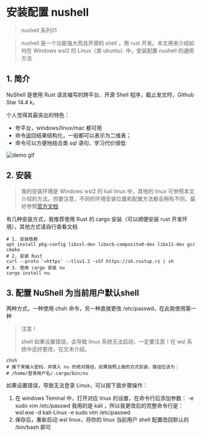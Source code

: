 # 安装配置 nushell

> nushell 系列01

> nushell 是一个功能强大而且开源的 shell ，用 rust 开发。本文用来介绍如何在 Windows wsl2 的 Linux（类 ubuntu）中，安装配置 nushell 的通用方法

## 1. 简介

NuShell 是使用 Rust 语言编写的跨平台、开源 Shell 程序，截止发文时，Github Star 14.4 k。

个人觉得其最突出的特色：

* 夸平台，windows/linux/mac 都可用
* 命令返回结果结构化，一般都可以表示为二维表；
* 命令可以方便地结合类 sql 语句，学习代价很低

![demo gif](..\../../../imgs/nushell-autocomplete5.gif)

## 2. 安装

> 我的安装环境是 Windows wsl2 的 kali linux 中，其他的 linux 可参照本文介绍的方法，但要注意，不同的环境安装位置和配置方法都会稍有不同，最好参照[官方文档](https://www.nushell.sh/zh-cn/book/installation.html)

有几种安装方式，我推荐使用 Rust 的 cargo 安装（可以顺便安装 rust 开发环境），其他方式请自行查看文档

``` shell
# 1. 安装依赖
apt install pkg-config libssl-dev libxcb-composite0-dev libx11-dev gcc cmake
# 2. 安装 Rust
curl --proto '=https' --tlsv1.2 -sSf https://sh.rustup.rs | sh
# 3. 使用 cargo 安装 nu
cargo install nu
```

## 3. 配置 NuShell 为当前用户默认shell

两种方式，一种使用 chsh 命令，另一种直接更改 /etc/passwd，在此我使用第一种

> 注意！
>
> shell 如果设置错误，会导致 linux 系统无法启动，一定要注意！在 wsl 系统中还好更改，在文末介绍。

``` shell
chsh
# 接下来输入密码，并填入 nu 的绝对路径，如果按照上面的方式安装，路径应该为：
# /home/登录用户名/.cargo/bin/nu
```

如果设置错误，导致无法登录 Linux，可以按下面步骤操作：
1. 在 windows Teminal 中，打开对应 linux 的设置，在命令行后添加参数： -e sudo vim /etc/passwd  我用的是 kali ，所以我更改后的完整命令行是：wsl.exe -d kali-Linux  -e sudo vim /etc/passwd
2. 保存后，重新启动 wsl linux，将你的 linux 当前用户 shell 配置改回默认的 /bin/bash 即可

